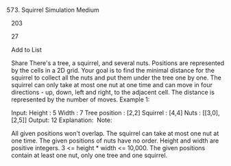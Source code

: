 573. Squirrel Simulation
Medium

203

27

Add to List

Share
There's a tree, a squirrel, and several nuts. Positions are represented by the cells in a 2D grid. Your goal is to find the minimal distance for the squirrel to collect all the nuts and put them under the tree one by one. The squirrel can only take at most one nut at one time and can move in four directions - up, down, left and right, to the adjacent cell. The distance is represented by the number of moves.
Example 1:

Input:
Height : 5
Width : 7
Tree position : [2,2]
Squirrel : [4,4]
Nuts : [[3,0], [2,5]]
Output: 12
Explanation:
​​​​​
Note:

All given positions won't overlap.
The squirrel can take at most one nut at one time.
The given positions of nuts have no order.
Height and width are positive integers. 3 <= height * width <= 10,000.
The given positions contain at least one nut, only one tree and one squirrel.
